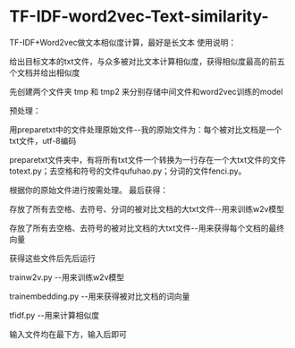 # TF-IDF-word2vec-Text-similarity-
TF-IDF+Word2vec做文本相似度计算，最好是长文本
使用说明：

给出目标文本的txt文件，与众多被对比文本计算相似度，获得相似度最高的前五个文档并给出相似度

先创建两个文件夹 tmp 和 tmp2 来分别存储中间文件和word2vec训练的model

预处理：

用preparetxt中的文件处理原始文件--我的原始文件为：每个被对比文档是一个txt文件，utf-8编码

preparetxt文件夹中，有将所有txt文件一个转换为一行存在一个大txt文件的文件totext.py；去空格和符号的文件qufuhao.py；分词的文件fenci.py。

根据你的原始文件进行按需处理。
最后获得：

存放了所有去空格、去符号、分词的被对比文档的大txt文件--用来训练w2v模型

存放了所有去空格、去符号的被对比文档的大txt文件--用来获得每个文档的最终向量

获得这些文件后先后运行

trainw2v.py --用来训练w2v模型

trainembedding.py --用来获得被对比文档的词向量

tfidf.py --用来计算相似度

输入文件均在最下方，输入后即可
